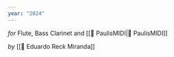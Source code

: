 ```yaml
---
year: "2024"
---
```

_for_ Flute, Bass Clarinet and [[💾 PaulisMIDI|💾 PaulisMIDI]]

_by_ [[👤 Eduardo Reck Miranda]]